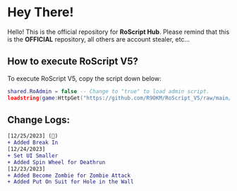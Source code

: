 # Hey There!
Hello! This is the official repository for **RoScript Hub**.
Please remind that this is the **OFFICIAL** repository, all others are account stealer, etc...
## How to execute RoScript V5?
To execute RoScript V5, copy the script down below:
```lua
shared.RoAdmin = false -- Change to "true" to load admin script.
loadstring(game:HttpGet("https://github.com/R9OKM/RoScript_V5/raw/main/Script"))()
```
## Change Logs:
```diff
[12/25/2023] (🎄)
+ Added Break In
[12/24/2023]
+ Set UI Smaller
+ Added Spin Wheel for Deathrun
[12/23/2023]
+ Added Become Zombie for Zombie Attack
+ Added Put On Suit for Hole in the Wall
```
